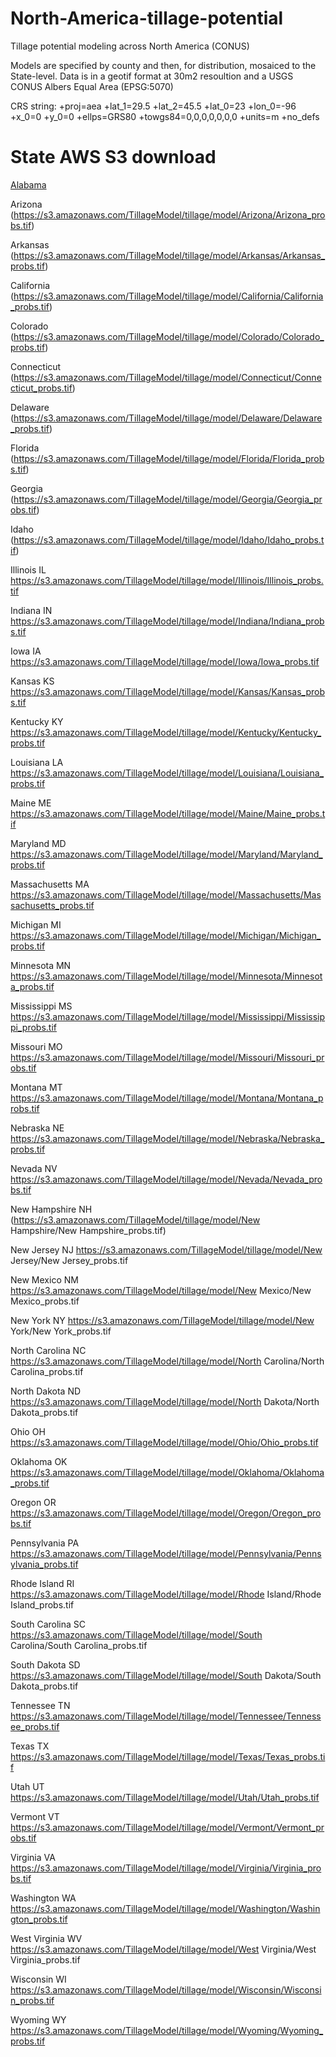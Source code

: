 # North-America-tillage-potential
Tillage potential modeling across North America (CONUS)

Models are specified by county and then, for distribution, mosaiced to the State-level.
Data is in a geotif format at 30m2 resoultion and a USGS CONUS Albers Equal Area (EPSG:5070)

CRS string:
+proj=aea +lat_1=29.5 +lat_2=45.5 +lat_0=23 +lon_0=-96 +x_0=0 +y_0=0 +ellps=GRS80 +towgs84=0,0,0,0,0,0,0 +units=m +no_defs


# State AWS S3 download

[Alabama](https://s3.amazonaws.com/TillageModel/tillage/model/Alabama/Alabama_probs.tif)

Arizona (https://s3.amazonaws.com/TillageModel/tillage/model/Arizona/Arizona_probs.tif)

Arkansas (https://s3.amazonaws.com/TillageModel/tillage/model/Arkansas/Arkansas_probs.tif)

California (https://s3.amazonaws.com/TillageModel/tillage/model/California/California_probs.tif)

Colorado (https://s3.amazonaws.com/TillageModel/tillage/model/Colorado/Colorado_probs.tif)

Connecticut (https://s3.amazonaws.com/TillageModel/tillage/model/Connecticut/Connecticut_probs.tif)

Delaware (https://s3.amazonaws.com/TillageModel/tillage/model/Delaware/Delaware_probs.tif)

Florida (https://s3.amazonaws.com/TillageModel/tillage/model/Florida/Florida_probs.tif)

Georgia (https://s3.amazonaws.com/TillageModel/tillage/model/Georgia/Georgia_probs.tif)

Idaho (https://s3.amazonaws.com/TillageModel/tillage/model/Idaho/Idaho_probs.tif)

Illinois	IL	https://s3.amazonaws.com/TillageModel/tillage/model/Illinois/Illinois_probs.tif

Indiana	IN	https://s3.amazonaws.com/TillageModel/tillage/model/Indiana/Indiana_probs.tif

Iowa	IA	https://s3.amazonaws.com/TillageModel/tillage/model/Iowa/Iowa_probs.tif

Kansas	KS	https://s3.amazonaws.com/TillageModel/tillage/model/Kansas/Kansas_probs.tif

Kentucky	KY	https://s3.amazonaws.com/TillageModel/tillage/model/Kentucky/Kentucky_probs.tif

Louisiana	LA	https://s3.amazonaws.com/TillageModel/tillage/model/Louisiana/Louisiana_probs.tif

Maine	ME	https://s3.amazonaws.com/TillageModel/tillage/model/Maine/Maine_probs.tif

Maryland	MD	https://s3.amazonaws.com/TillageModel/tillage/model/Maryland/Maryland_probs.tif

Massachusetts	MA	https://s3.amazonaws.com/TillageModel/tillage/model/Massachusetts/Massachusetts_probs.tif

Michigan	MI	https://s3.amazonaws.com/TillageModel/tillage/model/Michigan/Michigan_probs.tif

Minnesota	MN	https://s3.amazonaws.com/TillageModel/tillage/model/Minnesota/Minnesota_probs.tif

Mississippi	MS	https://s3.amazonaws.com/TillageModel/tillage/model/Mississippi/Mississippi_probs.tif

Missouri	MO	https://s3.amazonaws.com/TillageModel/tillage/model/Missouri/Missouri_probs.tif

Montana	MT	https://s3.amazonaws.com/TillageModel/tillage/model/Montana/Montana_probs.tif

Nebraska	NE	https://s3.amazonaws.com/TillageModel/tillage/model/Nebraska/Nebraska_probs.tif

Nevada	NV	https://s3.amazonaws.com/TillageModel/tillage/model/Nevada/Nevada_probs.tif

New Hampshire	NH	(https://s3.amazonaws.com/TillageModel/tillage/model/New Hampshire/New Hampshire_probs.tif)

New Jersey	NJ	https://s3.amazonaws.com/TillageModel/tillage/model/New Jersey/New Jersey_probs.tif

New Mexico	NM	https://s3.amazonaws.com/TillageModel/tillage/model/New Mexico/New Mexico_probs.tif

New York	NY	https://s3.amazonaws.com/TillageModel/tillage/model/New York/New York_probs.tif

North Carolina	NC	https://s3.amazonaws.com/TillageModel/tillage/model/North Carolina/North Carolina_probs.tif

North Dakota	ND	https://s3.amazonaws.com/TillageModel/tillage/model/North Dakota/North Dakota_probs.tif

Ohio	OH	https://s3.amazonaws.com/TillageModel/tillage/model/Ohio/Ohio_probs.tif

Oklahoma	OK	https://s3.amazonaws.com/TillageModel/tillage/model/Oklahoma/Oklahoma_probs.tif

Oregon	OR	https://s3.amazonaws.com/TillageModel/tillage/model/Oregon/Oregon_probs.tif

Pennsylvania	PA	https://s3.amazonaws.com/TillageModel/tillage/model/Pennsylvania/Pennsylvania_probs.tif

Rhode Island	RI	https://s3.amazonaws.com/TillageModel/tillage/model/Rhode Island/Rhode Island_probs.tif

South Carolina	SC	https://s3.amazonaws.com/TillageModel/tillage/model/South Carolina/South Carolina_probs.tif

South Dakota	SD	https://s3.amazonaws.com/TillageModel/tillage/model/South Dakota/South Dakota_probs.tif

Tennessee	TN	https://s3.amazonaws.com/TillageModel/tillage/model/Tennessee/Tennessee_probs.tif

Texas	TX	https://s3.amazonaws.com/TillageModel/tillage/model/Texas/Texas_probs.tif

Utah	UT	https://s3.amazonaws.com/TillageModel/tillage/model/Utah/Utah_probs.tif

Vermont	VT	https://s3.amazonaws.com/TillageModel/tillage/model/Vermont/Vermont_probs.tif

Virginia	VA	https://s3.amazonaws.com/TillageModel/tillage/model/Virginia/Virginia_probs.tif

Washington	WA	https://s3.amazonaws.com/TillageModel/tillage/model/Washington/Washington_probs.tif

West Virginia	WV	https://s3.amazonaws.com/TillageModel/tillage/model/West Virginia/West Virginia_probs.tif

Wisconsin	WI	https://s3.amazonaws.com/TillageModel/tillage/model/Wisconsin/Wisconsin_probs.tif

Wyoming	WY	https://s3.amazonaws.com/TillageModel/tillage/model/Wyoming/Wyoming_probs.tif


